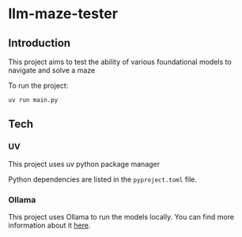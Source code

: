 # llm-maze-tester

## Introduction

This project aims to test the ability of various foundational models to navigate and solve a maze

To run the project:

`uv run main.py`

## Tech

### UV

This project uses uv python package manager

Python dependencies are listed in the `pyproject.toml` file.

### Ollama

This project uses Ollama to run the models locally. You can find more information about it [here](https://ollama.com/).
